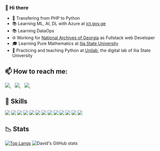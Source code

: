 ### 👋 Hi there 

- 🏫 Transfering from PHP to Python
- 📚 Learning ML, AI, DL with Azure at [ict.gov.ge](https://ict.gov.ge/trainings/designing-and-implementing-a-microsoft-azure-ai-solution/)
- 📚 Learning DataOps
- 🌐 Working for [National Archives of Georgia](https://archive.gov.ge/) as Fullstack web Developer
- 🎓 Learning Pure Mathematics at [Ilia State University](https://iliauni.edu.ge/ge/)
- 🧑 Practicing and teaching Python at [Unilab](https://unilab.iliauni.edu.ge/course-python/), the digital lab of Ilia State University

## 📫 How to reach me:  
 
 <a href="https://www.linkedin.com/in/david-chincharashvili/">
    <img src="https://img.shields.io/badge/linkedin-%230077B5.svg?&style=for-the-badge&logo=linkedin&logoColor=white" />
  </a>&nbsp;&nbsp;
  <a href="davidchincharashvili@gmail.com">
    <img src="https://img.shields.io/badge/Gmail-D14836?style=for-the-badge&logo=gmail&logoColor=white" />        
  </a>&nbsp;&nbsp;
  <a href="https://www.facebook.com/davidchincharashvili">
    <img src="https://img.shields.io/badge/Facebook-%230077B5.svg?style=for-the-badge&logo=facebook&logoColor=white" />        
  </a>&nbsp;&nbsp;


## 🧱 Skills


<p align='left'>
  <img src="https://img.shields.io/badge/PHP-474a8a?style=for-the-badge&logo=PHP&logoColor=white" />
  <img src="https://img.shields.io/badge/Python-3776AB?style=for-the-badge&logo=python&logoColor=white" />
  <img src="https://img.shields.io/badge/HTML-239120?style=for-the-badge&logo=html5&logoColor=white" />
  <img src="https://img.shields.io/badge/CSS3-1572B6?style=for-the-badge&logo=css3&logoColor=white" />
  <img src="https://img.shields.io/badge/JavaScript-F7DF1E?style=for-the-badge&logo=javascript&logoColor=black" />
  <img src="https://img.shields.io/badge/Flask-000000?style=for-the-badge&logo=flask&logoColor=white" />
  <img src="https://img.shields.io/badge/PostgreSQL-316192?style=for-the-badge&logo=postgresql&logoColor=white" />
  <img src="https://img.shields.io/badge/C-00599C?style=for-the-badge&logo=c&logoColor=white" />
 <img src="https://img.shields.io/badge/Vue.js-35495E?style=for-the-badge&logo=vue.js&logoColor=4FC08D" />
 <img src="https://img.shields.io/badge/Bootstrap-563D7C?style=for-the-badge&logo=bootstrap&logoColor=white" />
 <img src="https://img.shields.io/badge/jQuery-0769AD?style=for-the-badge&logo=jquery&logoColor=white" />
 <img src="https://img.shields.io/badge/MySQL-00000F?style=for-the-badge&logo=mysql&logoColor=white" />
 <img src="https://img.shields.io/badge/SQLite-07405E?style=for-the-badge&logo=sqlite&logoColor=white" />
  
</p>


## 📉 Stats 

[![Top Langs](https://github-readme-stats.vercel.app/api/top-langs/?username=davidunilab&hide=php,css,html,blade)](https://github.com/davidunilab/github-readme-stats)
![David's GitHub stats](https://github-readme-stats.vercel.app/api?username=davidunilab&show_icons=true&theme=radical)


